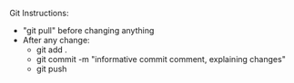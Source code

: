 Git Instructions:
- "git pull" before changing anything
- After any change:
    - git add .
    - git commit -m "informative commit comment, explaining changes"
    - git push